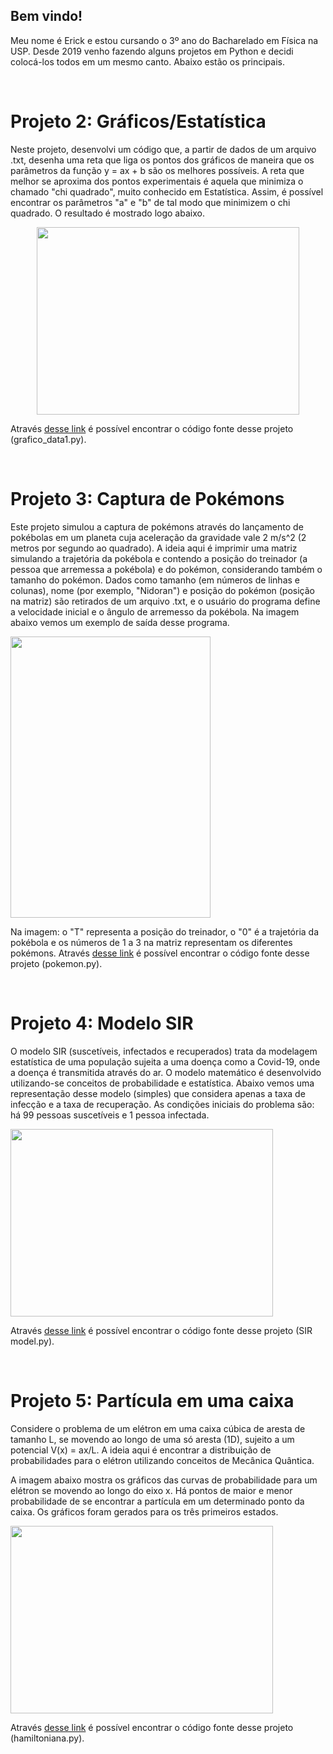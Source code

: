 ## Bem vindo!

Meu nome é Erick e estou cursando o 3º ano do Bacharelado em Física na USP. Desde 2019 venho fazendo alguns projetos em Python e decidi colocá-los todos em um mesmo canto. Abaixo estão os principais.

&nbsp;  
# Projeto 2: Gráficos/Estatística

Neste projeto, desenvolvi um código que, a partir de dados de um arquivo .txt, desenha uma reta que liga os pontos dos gráficos de maneira que os parâmetros da função y = ax + b são os melhores possíveis. A reta que melhor se aproxima dos pontos experimentais é aquela que minimiza o chamado "chi quadrado", muito conhecido em Estatística. Assim, é possível encontrar os parâmetros "a" e "b" de tal modo que minimizem o chi quadrado. O resultado é mostrado logo abaixo.

<p align="center">
  <img src="https://github.com/erick-chris/erick-chris.github.io/blob/gh-pages/images/filtro%20de%20wien.png?raw=True" height="300" width="420">
</p>

Através [desse link](https://github.com/erick-chris/erick-chris.github.io/tree/gh-pages/Python) é possível encontrar o código fonte desse projeto (grafico_data1.py).

&nbsp;  
# Projeto 3: Captura de Pokémons

Este projeto simulou a captura de pokémons através do lançamento de pokébolas em um planeta cuja aceleração da gravidade vale 2 m/s^2 (2 metros por segundo ao quadrado). A ideia aqui é imprimir uma matriz simulando a trajetória da pokébola e contendo a posição do treinador (a pessoa que arremessa a pokébola) e do pokémon, considerando também o tamanho do pokémon. Dados como tamanho (em números de linhas e colunas), nome (por exemplo, "Nidoran") e posição do pokémon (posição na matriz) são retirados de um arquivo .txt, e o usuário do programa define a velocidade inicial e o ângulo de arremesso da pokébola.
Na imagem abaixo vemos um exemplo de saída desse programa.

<img src="https://github.com/erick-chris/erick-chris.github.io/blob/gh-pages/images/pokemon.png?raw=True" height="450" width="320">

Na imagem: o "T" representa a posição do treinador, o "0" é a trajetória da pokébola e os números de 1 a 3 na matriz representam os diferentes pokémons.
Através [desse link](https://github.com/erick-chris/erick-chris.github.io/tree/gh-pages/Python) é possível encontrar o código fonte desse projeto (pokemon.py).

&nbsp;  
# Projeto 4: Modelo SIR

O modelo SIR (suscetíveis, infectados e recuperados) trata da modelagem estatística de uma população sujeita a uma doença como a Covid-19, onde a doença é transmitida através do ar. O modelo matemático é desenvolvido utilizando-se conceitos de probabilidade e estatística. Abaixo vemos uma representação desse modelo (simples) que considera apenas a taxa de infecção e a taxa de recuperação. As condições iniciais do problema são: há 99 pessoas suscetíveis e 1 pessoa infectada.

<img src="https://github.com/erick-chris/erick-chris.github.io/blob/gh-pages/images/SIR%20model.png?raw=True" height="300" width="420">

Através [desse link](https://github.com/erick-chris/erick-chris.github.io/tree/gh-pages/Python) é possível encontrar o código fonte desse projeto (SIR model.py).

&nbsp;  
# Projeto 5: Partícula em uma caixa

Considere o problema de um elétron em uma caixa cúbica de aresta de tamanho L, se movendo ao longo de uma só aresta (1D), sujeito a um potencial V(x) = ax/L. A ideia aqui é encontrar a distribuição de probabilidades para o elétron utilizando conceitos de Mecânica Quântica. 

A imagem abaixo mostra os gráficos das curvas de probabilidade para um elétron se movendo ao longo do eixo x. Há pontos de maior e menor probabilidade de se encontrar a partícula em um determinado ponto da caixa. Os gráficos foram gerados para os três primeiros estados.

<img src="https://github.com/erick-chris/erick-chris.github.io/blob/gh-pages/images/particle%20in%20a%20box-3.png?raw=True" height="300" width="420">

Através [desse link](https://github.com/erick-chris/erick-chris.github.io/tree/gh-pages/Python) é possível encontrar o código fonte desse projeto (hamiltoniana.py).
